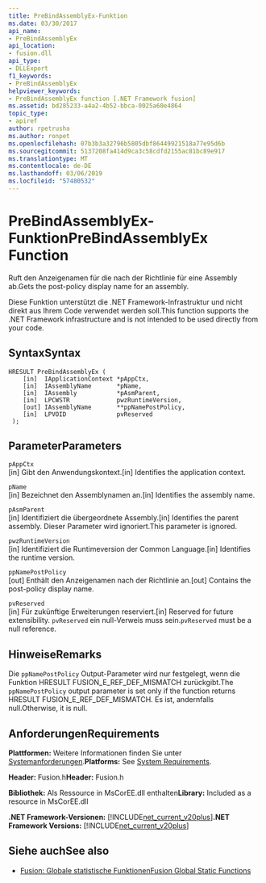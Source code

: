 ```yaml
---
title: PreBindAssemblyEx-Funktion
ms.date: 03/30/2017
api_name:
- PreBindAssemblyEx
api_location:
- fusion.dll
api_type:
- DLLExport
f1_keywords:
- PreBindAssemblyEx
helpviewer_keywords:
- PreBindAssemblyEx function [.NET Framework fusion]
ms.assetid: bd285233-a4a2-4b52-bbca-0025a60e4864
topic_type:
- apiref
author: rpetrusha
ms.author: ronpet
ms.openlocfilehash: 07b3b3a32796b5805dbf86449921518a77e95d6b
ms.sourcegitcommit: 5137208fa414d9ca3c58cdfd2155ac81bc89e917
ms.translationtype: MT
ms.contentlocale: de-DE
ms.lasthandoff: 03/06/2019
ms.locfileid: "57480532"
---
```

# <a name="prebindassemblyex-function"></a><span data-ttu-id="493c7-102">PreBindAssemblyEx-Funktion</span><span class="sxs-lookup"><span data-stu-id="493c7-102">PreBindAssemblyEx Function</span></span>
<span data-ttu-id="493c7-103">Ruft den Anzeigenamen für die nach der Richtlinie für eine Assembly ab.</span><span class="sxs-lookup"><span data-stu-id="493c7-103">Gets the post-policy display name for an assembly.</span></span>  
  
 <span data-ttu-id="493c7-104">Diese Funktion unterstützt die .NET Framework-Infrastruktur und nicht direkt aus Ihrem Code verwendet werden soll.</span><span class="sxs-lookup"><span data-stu-id="493c7-104">This function supports the .NET Framework infrastructure and is not intended to be used directly from your code.</span></span>  
  
## <a name="syntax"></a><span data-ttu-id="493c7-105">Syntax</span><span class="sxs-lookup"><span data-stu-id="493c7-105">Syntax</span></span>  
  
```  
HRESULT PreBindAssemblyEx (  
    [in]  IApplicationContext *pAppCtx,  
    [in]  IAssemblyName       *pName,  
    [in]  IAssembly           *pAsmParent,  
    [in]  LPCWSTR             pwzRuntimeVersion,  
    [out] IAssemblyName       **ppNamePostPolicy,  
    [in]  LPVOID              pvReserved  
 );  
```  
  
## <a name="parameters"></a><span data-ttu-id="493c7-106">Parameter</span><span class="sxs-lookup"><span data-stu-id="493c7-106">Parameters</span></span>  
 `pAppCtx`  
 <span data-ttu-id="493c7-107">[in] Gibt den Anwendungskontext.</span><span class="sxs-lookup"><span data-stu-id="493c7-107">[in] Identifies the application context.</span></span>  
  
 `pName`  
 <span data-ttu-id="493c7-108">[in] Bezeichnet den Assemblynamen an.</span><span class="sxs-lookup"><span data-stu-id="493c7-108">[in] Identifies the assembly name.</span></span>  
  
 `pAsmParent`  
 <span data-ttu-id="493c7-109">[in] Identifiziert die übergeordnete Assembly.</span><span class="sxs-lookup"><span data-stu-id="493c7-109">[in] Identifies the parent assembly.</span></span> <span data-ttu-id="493c7-110">Dieser Parameter wird ignoriert.</span><span class="sxs-lookup"><span data-stu-id="493c7-110">This parameter is ignored.</span></span>  
  
 `pwzRuntimeVersion`  
 <span data-ttu-id="493c7-111">[in] Identifiziert die Runtimeversion der Common Language.</span><span class="sxs-lookup"><span data-stu-id="493c7-111">[in] Identifies the runtime version.</span></span>  
  
 `ppNamePostPolicy`  
 <span data-ttu-id="493c7-112">[out] Enthält den Anzeigenamen nach der Richtlinie an.</span><span class="sxs-lookup"><span data-stu-id="493c7-112">[out] Contains the post-policy display name.</span></span>  
  
 `pvReserved`  
 <span data-ttu-id="493c7-113">[in] Für zukünftige Erweiterungen reserviert.</span><span class="sxs-lookup"><span data-stu-id="493c7-113">[in] Reserved for future extensibility.</span></span> <span data-ttu-id="493c7-114">`pvReserved` ein null-Verweis muss sein.</span><span class="sxs-lookup"><span data-stu-id="493c7-114">`pvReserved` must be a null reference.</span></span>  
  
## <a name="remarks"></a><span data-ttu-id="493c7-115">Hinweise</span><span class="sxs-lookup"><span data-stu-id="493c7-115">Remarks</span></span>  
 <span data-ttu-id="493c7-116">Die `ppNamePostPolicy` Output-Parameter wird nur festgelegt, wenn die Funktion HRESULT FUSION_E_REF_DEF_MISMATCH zurückgibt.</span><span class="sxs-lookup"><span data-stu-id="493c7-116">The `ppNamePostPolicy` output parameter is set only if the function returns HRESULT FUSION_E_REF_DEF_MISMATCH.</span></span> <span data-ttu-id="493c7-117">Es ist, andernfalls null.</span><span class="sxs-lookup"><span data-stu-id="493c7-117">Otherwise, it is null.</span></span>  
  
## <a name="requirements"></a><span data-ttu-id="493c7-118">Anforderungen</span><span class="sxs-lookup"><span data-stu-id="493c7-118">Requirements</span></span>  
 <span data-ttu-id="493c7-119">**Plattformen:** Weitere Informationen finden Sie unter [Systemanforderungen](../../../../docs/framework/get-started/system-requirements.md).</span><span class="sxs-lookup"><span data-stu-id="493c7-119">**Platforms:** See [System Requirements](../../../../docs/framework/get-started/system-requirements.md).</span></span>  
  
 <span data-ttu-id="493c7-120">**Header:** Fusion.h</span><span class="sxs-lookup"><span data-stu-id="493c7-120">**Header:** Fusion.h</span></span>  
  
 <span data-ttu-id="493c7-121">**Bibliothek:** Als Ressource in MsCorEE.dll enthalten</span><span class="sxs-lookup"><span data-stu-id="493c7-121">**Library:** Included as a resource in MsCorEE.dll</span></span>  
  
 <span data-ttu-id="493c7-122">**.NET Framework-Versionen:** [!INCLUDE[net_current_v20plus](../../../../includes/net-current-v20plus-md.md)]</span><span class="sxs-lookup"><span data-stu-id="493c7-122">**.NET Framework Versions:** [!INCLUDE[net_current_v20plus](../../../../includes/net-current-v20plus-md.md)]</span></span>  
  
## <a name="see-also"></a><span data-ttu-id="493c7-123">Siehe auch</span><span class="sxs-lookup"><span data-stu-id="493c7-123">See also</span></span>
- [<span data-ttu-id="493c7-124">Fusion: Globale statistische Funktionen</span><span class="sxs-lookup"><span data-stu-id="493c7-124">Fusion Global Static Functions</span></span>](../../../../docs/framework/unmanaged-api/fusion/fusion-global-static-functions.md)
